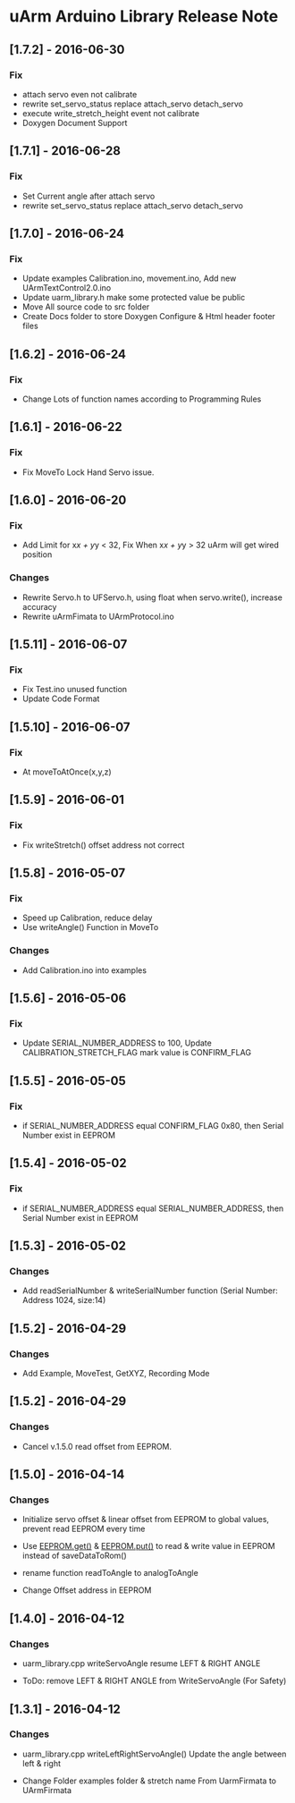 # uArm Arduino Library Release Note

## [1.7.2] - 2016-06-30

### Fix
- attach servo even not calibrate
- rewrite set_servo_status replace attach_servo detach_servo
- execute write_stretch_height event not calibrate
- Doxygen Document Support

## [1.7.1] - 2016-06-28

### Fix
- Set Current angle after attach servo
- rewrite set_servo_status replace attach_servo detach_servo

## [1.7.0] - 2016-06-24

### Fix
- Update examples Calibration.ino, movement.ino, Add new UArmTextControl2.0.ino
- Update uarm_library.h make some protected value be public
- Move All source code to src folder
- Create Docs folder to store Doxygen Configure & Html header footer files

## [1.6.2] - 2016-06-24

### Fix
- Change Lots of function names according to Programming Rules

## [1.6.1] - 2016-06-22

### Fix
- Fix MoveTo Lock Hand Servo issue.


## [1.6.0] - 2016-06-20

### Fix
- Add Limit for x*x + y*y < 32, Fix When x*x + y*y > 32 uArm will get wired position

### Changes

- Rewrite Servo.h to UFServo.h, using float when servo.write(), increase accuracy
- Rewrite uArmFimata to UArmProtocol.ino   


## [1.5.11] - 2016-06-07

### Fix
- Fix Test.ino unused function
- Update Code Format

## [1.5.10] - 2016-06-07

### Fix
- At moveToAtOnce(x,y,z)

## [1.5.9] - 2016-06-01

### Fix
- Fix writeStretch() offset address not correct

## [1.5.8] - 2016-05-07

### Fix
- Speed up Calibration, reduce delay
- Use writeAngle() Function in MoveTo

### Changes

- Add Calibration.ino into examples


## [1.5.6] - 2016-05-06

### Fix

- Update SERIAL_NUMBER_ADDRESS to 100, Update CALIBRATION_STRETCH_FLAG mark value is CONFIRM_FLAG

## [1.5.5] - 2016-05-05

### Fix

- if SERIAL_NUMBER_ADDRESS equal CONFIRM_FLAG 0x80, then Serial Number exist in EEPROM

## [1.5.4] - 2016-05-02

### Fix

- if SERIAL_NUMBER_ADDRESS equal SERIAL_NUMBER_ADDRESS, then Serial Number exist in EEPROM

## [1.5.3] - 2016-05-02

### Changes

- Add readSerialNumber & writeSerialNumber function (Serial Number: Address 1024, size:14)


## [1.5.2] - 2016-04-29

### Changes

- Add Example, MoveTest, GetXYZ, Recording Mode


## [1.5.2] - 2016-04-29

### Changes

- Cancel v.1.5.0 read offset from EEPROM.


## [1.5.0] - 2016-04-14

### Changes

- Initialize servo offset & linear offset from EEPROM to global values, prevent read EEPROM every time

- Use [EEPROM.get()][a4e46a5d] & [EEPROM.put()][275bf48d] to read & write value in EEPROM instead of saveDataToRom()

  [a4e46a5d]: https://www.arduino.cc/en/Reference/EEPROMGet "EEPROM.get()"
  [275bf48d]: https://www.arduino.cc/en/Reference/EEPROMPut "EEPROM.put()"

- rename function readToAngle to analogToAngle
- Change Offset address in EEPROM

## [1.4.0] - 2016-04-12

### Changes

- uarm_library.cpp writeServoAngle resume LEFT & RIGHT ANGLE

- ToDo: remove LEFT & RIGHT ANGLE from WriteServoAngle (For Safety)


## [1.3.1] - 2016-04-12

### Changes

- uarm_library.cpp writeLeftRightServoAngle() Update the angle between left & right  

- Change Folder examples folder & stretch name From UarmFirmata to UArmFirmata  
